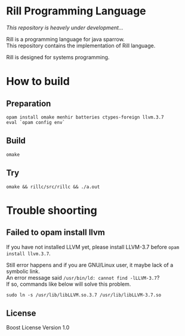 # Rill Programming Language

*This repository is heavely under development...*

Rill is a programming language for java sparrow.  
This repository contains the implementation of Rill language.

Rill is designed for systems programming.


# How to build
## Preparation
```
opam install omake menhir batteries ctypes-foreign llvm.3.7
eval `opam config env`
```

## Build
`omake`


## Try
`omake && rillc/src/rillc && ./a.out`


# Trouble shoorting
## Failed to opam install llvm

If you have not installed LLVM yet, please install LLVM-3.7 before `opam install llvm.3.7`.

Still error happens and if you are GNU/Linux user, it maybe lack of a symbolic link.  
An error message said `/usr/bin/ld: cannot find -lLLVM-3.7`?  
If so, commands like below will solve this problem.
```
sudo ln -s /usr/lib/libLLVM.so.3.7 /usr/lib/libLLVM-3.7.so
```


## License
Boost License Version 1.0
